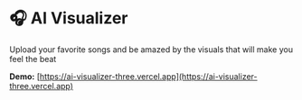 # 🎧 AI Visualizer
Upload your favorite songs and be amazed by the visuals that will make you feel the beat

**Demo:** [https://ai-visualizer-three.vercel.app](https://ai-visualizer-three.vercel.app)
